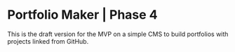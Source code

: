 # Portfolio Maker | Phase 4

This is the draft version for the MVP on a simple CMS to build portfolios with projects linked from GitHub.
